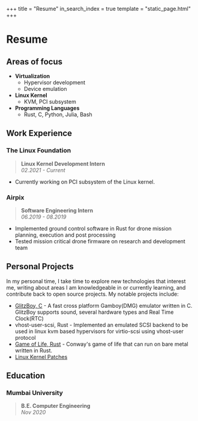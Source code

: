 +++
title = "Resume"
in_search_index = true
template = "static_page.html"
+++

# Resume

## **Areas of focus**

* **Virtualization**
    * Hypervisor development
    * Device emulation
* **Linux Kernel**
    * KVM, PCI subsystem
* **Programming Languages**
    * Rust, C, Python, Julia, Bash

## **Work Experience**

### The Linux Foundation

> **Linux Kernel Development Intern**
> <br>*02.2021 - Current*

* Currently working on PCI subsystem of the Linux kernel.

### Airpix

> **Software Engineering Intern**
> <br>*06.2019 - 08.2019*

* Implemented ground control software in Rust for drone mission planning, execution and post processing
* Tested mission critical drone firmware on research and development team

## **Personal Projects**

In my personal time, I take time to explore new technologies that interest me, writing about areas I am knowledgeable in or currently learning, and contribute back to open source projects. My notable projects include:

* [GlitzBoy, C](https://github.com/glitzflitz/GlitzBoy) - A fast cross platform Gamboy(DMG) emulator written in C. GlitzBoy supports sound, several hardware types and Real Time Clock(RTC)
* vhost-user-scsi, Rust - Implemented an emulated SCSI backend to be used in linux kvm based hypervisors for virtio-scsi using vhost-user protocol
* [Game of Life, Rust](https://github.com/glitzflitz/gameoflife) - Conway's game of life that can run on bare metal written in Rust.
* [Linux Kernel Patches](https://git.kernel.org/pub/scm/linux/kernel/git/next/linux-next.git/log/?qt=grep&q=amey+narkhede)


## **Education**

### Mumbai University

> **B.E. Computer Engineering**
> <br>*Nov 2020*
